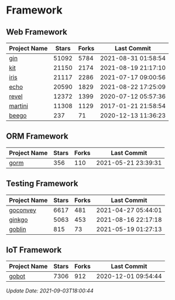 # Framework

## Web Framework
| Project Name | Stars | Forks | Last Commit |
| ------------ | ----- | ----- | ----------- |
| [gin](https://github.com/gin-gonic/gin) | 51092 | 5784 | 2021-08-31 01:58:54 |
| [kit](https://github.com/go-kit/kit) | 21150 | 2174 | 2021-08-19 21:17:10 |
| [iris](https://github.com/kataras/iris) | 21117 | 2286 | 2021-07-17 09:00:56 |
| [echo](https://github.com/labstack/echo) | 20590 | 1829 | 2021-08-22 17:25:09 |
| [revel](https://github.com/revel/revel) | 12372 | 1399 | 2020-07-12 05:57:36 |
| [martini](https://github.com/go-martini/martini) | 11308 | 1129 | 2017-01-21 21:58:54 |
| [beego](https://github.com/astaxie/beego) | 237 | 71 | 2020-12-13 11:36:23 |

## ORM Framework
| Project Name | Stars | Forks | Last Commit |
| ------------ | ----- | ----- | ----------- |
| [gorm](https://github.com/jinzhu/gorm) | 356 | 110 | 2021-05-21 23:39:31 |

## Testing Framework
| Project Name | Stars | Forks | Last Commit |
| ------------ | ----- | ----- | ----------- |
| [goconvey](https://github.com/smartystreets/goconvey) | 6617 | 481 | 2021-04-27 05:44:01 |
| [ginkgo](https://github.com/onsi/ginkgo) | 5063 | 453 | 2021-08-16 22:17:18 |
| [goblin](https://github.com/franela/goblin) | 815 | 73 | 2021-05-19 01:27:13 |

## IoT Framework
| Project Name | Stars | Forks | Last Commit |
| ------------ | ----- | ----- | ----------- |
| [gobot](https://github.com/hybridgroup/gobot) | 7306 | 912 | 2020-12-01 09:54:44 |

*Update Date: 2021-09-03T18:00:44*